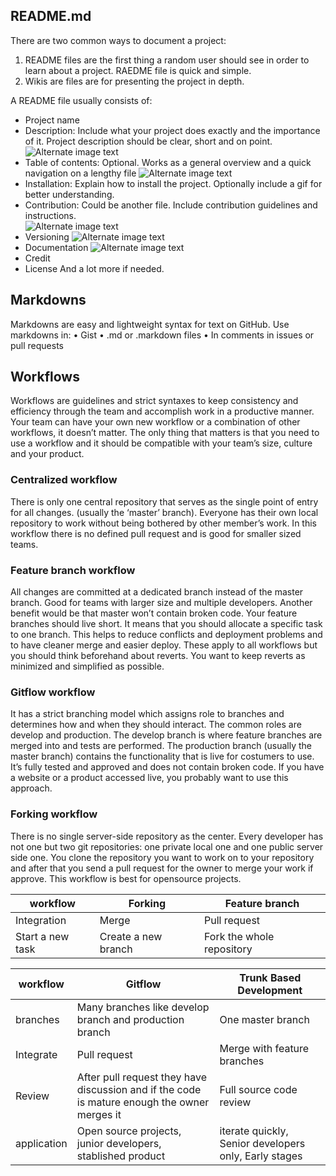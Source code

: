 ## README.md
There are two common ways to document a project: 
1. README files are the first thing a random user should see in order to learn about a project. RAEDME file is quick and simple.
2. Wikis are files are for presenting the project in depth.

A README file usually consists of:
*	Project name
*	Description: Include what your project does exactly and the importance of it. Project description should be clear, short and on point.  
![Alternate image text](http://s12.picofile.com/file/8403931068/Annotation_2020_07_25_193618.png)
*	Table of contents: Optional. Works as a general overview and a quick navigation on a lengthy file 
![Alternate image text](http://s13.picofile.com/file/8403931042/Annotation_2020_07_25_193613.png)
*	Installation: Explain how to install the project. Optionally include a gif for better understanding.
*	Contribution: Could be another file. Include contribution guidelines and instructions.  
![Alternate image text](http://s13.picofile.com/file/8403931018/Annotation_2020_07_25_193605.png)
*	Versioning 
![Alternate image text](http://s12.picofile.com/file/8403930976/Annotation_2020_07_25_193552.png)
*	Documentation 
![Alternate image text](http://s12.picofile.com/file/8403930992/Annotation_2020_07_25_193559.png)
*	Credit
*	License
And  a lot more if needed.

## Markdowns
Markdowns are easy and lightweight syntax for text on GitHub.
Use markdowns in:
•	Gist
•	.md or .markdown files
•	In comments in issues or pull requests

## Workflows
Workflows are guidelines and strict syntaxes to keep consistency and efficiency through the team and accomplish work in a productive manner. Your team can have your own new workflow or a combination of other workflows, it doesn’t matter. The only thing that matters is that you need to use a workflow and it should be compatible with your team’s size, culture and your product.
### Centralized workflow
There is only one central repository that serves as the single point of entry for all changes. (usually the ‘master’ branch). Everyone has their own local repository to work without being bothered by other member’s work. In this workflow there is no defined pull request and is good for smaller sized teams.
### Feature branch workflow
All changes are committed at a dedicated branch instead of the master branch. Good for teams with larger size and multiple developers. Another benefit would be that master won’t contain broken code.
Your feature branches should live short. It means that you should allocate a specific task to one branch. This helps to reduce conflicts and deployment problems and to have cleaner merge and easier deploy.
These apply to all workflows but you should think beforehand about reverts. You want to keep reverts as minimized and simplified as possible. 
### Gitflow workflow
It has a strict branching model which assigns role to branches and determines how and when they should interact. 
The common roles are develop and production. The develop branch is where feature branches are merged into and tests are performed. The production branch (usually the master branch) contains the functionality that is live for costumers to use. It’s fully tested and approved and does not contain broken code. If you have a website or a product accessed live, you probably want to use this approach.
### Forking workflow
There is no single server-side repository as the center. Every developer has not one but two git repositories: one private local one and one public server side one.
You clone the repository you want to work on to your repository and after that you send a pull request for the owner to merge your work if approve.
This workflow is best for opensource projects.

workflow | Forking | Feature branch
-------- | ------- | --------------
Integration |	Merge | Pull request
Start a new task | Create a new branch | Fork the whole repository


workflow | Gitflow | Trunk Based Development
-------- | ------- | -----------------------
branches | Many branches like develop branch and production branch | One master branch
Integrate | Pull request | Merge with feature branches
Review | After pull request they have discussion and if the code is mature enough the owner merges it | Full source code review
application | Open source projects, junior developers, stablished product | iterate quickly, Senior developers only, Early stages

